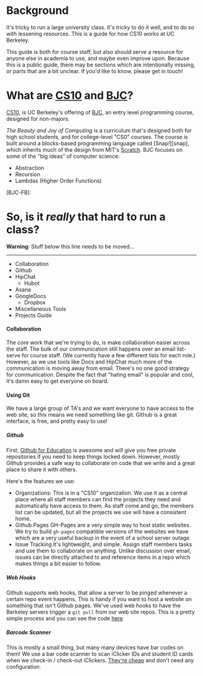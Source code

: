 # Background
It's tricky to run a large university class. It's tricky to do it well, and to do so with lessening resources. This is a guide for how CS10 works at UC Berkeley.

This guide is both for course staff, but also should serve a resource for anyone else in academia to use, and maybe even improve upon. Because this is a public guide, there may be sections which are intentionally missing, or parts that are a bit unclear. If you'd like to know, please get in touch!

# What are [CS10] and [BJC]?
[CS10], is UC Berkeley's offering of [BJC], an entry level programming course, designed for non-majors.

_The Beauty and Joy of Computing_ is a curriculum that's designed both for high school students, and for college-level "CS0" courses. The course is built around a blocks-based programming language called [Snap<em>!</em>][snap], which inherits much of the design from MIT's [Scratch]. BJC focuses on some of the "big ideas" of computer science:

* Abstraction
* Recursion
* Lambdas (Higher Order Functions)

[CS10]: http://cs10.org/
[BJC]: http://bjc.berkeley.edu/
[Scratch]:
[BJC-Twitter]:
[BJC-FB]:

# So, is it _really_ that hard to run a class?


**Warning**: Stuff below this line needs to be moved...

---


* Collaboration
* Github
* HipChat
    * Hubot
* Asana
* GoogleDocs
    * Dropbox
* Miscellaneous Tools
* Projects Guide

#### Collaboration

The core work that we're trying to do, is make collaboration easier across the staff. The bulk of our communication still happens over an email list-serve for course staff. (We currently have a few different lists for each role.) However, as we use tools like Docs and HipChat much more of the communication is moving away from email. There's no one good strategy for communication. Despite the fact that "hating email" is popular and cool, it's damn easy to get everyone on board.

#### Using Git
We have a large group of TA's and we want everyone to have access to the web site, so this means we need something like git. Github is a great interface, is free, and pretty easy to use!

##### Github
First, [Github for Education](education.github.com) is awesome and will give you free private repositories if you need to keep things locked down. However, mostly Github provides a safe way to collaborate on code that we write and a great place to share it with others.

Here's the features we use:

* Organizations:
    This is in a "CS10" organization. We use it as a central place where all staff members can find the projects they need and automatically have access to them. As staff come and go, the members list can be updated, but all the projects we use will have a consistent home.
* Github Pages
    GH-Pages are a very simple way to host static websites. We try to build `gh-pages` compatible versions of the websites we have which are a very useful backup in the event of a school server outage.
* Issue Tracking
    It's lightweight, and simple. Assign staff members tasks and use them to collaborate on anything. Unlike discussion over email, issues can be directly attached to and reference items in a repo which makes things a bit easier to follow.

##### Web Hooks
Github supports web hooks, that allow a server to be pinged whenever a certain repo event happens. This is handy if you want to host a website on something that isn't Github pages. We've used web hooks to have the Berkeley servers trigger a `git pull` from our web site repos. This is a pretty simple process and you can see the code [here](github.com/cs10/webhooks)

##### Barcode Scanner
This is mostly a small thing, but many many devices have bar codes on them! We use a bar code scanner to scan iClicker IDs and student ID cards when we check-in / check-out iClickers. [They're cheap](http://amzn.com/B00406YZGK?tag=calphoto-20) and don't need any configuration.
